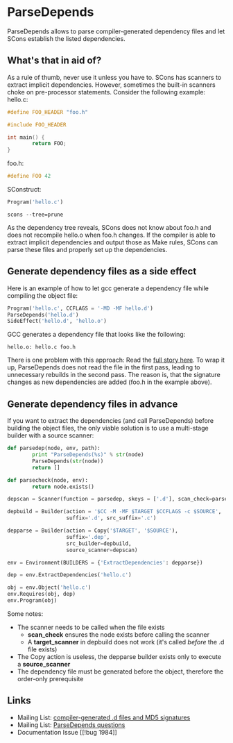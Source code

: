 # ParseDepends
ParseDepends allows to parse compiler-generated dependency files and let SCons establish the listed dependencies.  

## What's that in aid of?
As a rule of thumb, never use it unless you have to. SCons has scanners to extract implicit dependencies. However, sometimes the built-in scanners choke on pre-processor statements. Consider the following example: hello.c: 

```cpp
#define FOO_HEADER "foo.h"

#include FOO_HEADER

int main() {
        return FOO;
}
```
foo.h:

```cpp
#define FOO 42
```

SConstruct: 

```python
Program('hello.c')
```

```console
scons --tree=prune
```

As the dependency tree reveals, SCons does not know about foo.h and does not recompile hello.o when foo.h changes.  If the compiler is able to extract implicit dependencies and output those as Make rules, SCons can parse these files and properly set up the dependencies. 

## Generate dependency files as a side effect

Here is an example of how to let gcc generate a dependency file while compiling the object file:

```python 
Program('hello.c', CCFLAGS = '-MD -MF hello.d')
ParseDepends('hello.d')
SideEffect('hello.d', 'hello.o')
```

GCC generates a dependency file that looks like the following:

```console
hello.o: hello.c foo.h
```

There is one problem with this approach: Read the [full story here](http://scons.tigris.org/servlets/ReadMsg?listName=dev&msgNo=709). To wrap it up, ParseDepends does not read the file in the first pass, leading to unnecessary rebuilds in the second pass. The reason is, that the signature changes as new dependencies are added (foo.h in the example above). 

## Generate dependency files in advance
If you want to extract the dependencies (and call ParseDepends) before building the object files, the only viable solution is to use a multi-stage builder with a source scanner: 

```python 
def parsedep(node, env, path):
        print "ParseDepends(%s)" % str(node)
        ParseDepends(str(node))
        return []

def parsecheck(node, env):
        return node.exists()

depscan = Scanner(function = parsedep, skeys = ['.d'], scan_check=parsecheck)

depbuild = Builder(action = '$CC -M -MF $TARGET $CCFLAGS -c $SOURCE', 
                   suffix='.d', src_suffix='.c')

depparse = Builder(action = Copy('$TARGET', '$SOURCE'), 
                   suffix='.dep', 
                   src_builder=depbuild, 
                   source_scanner=depscan)

env = Environment(BUILDERS = {'ExtractDependencies': depparse})

dep = env.ExtractDependencies('hello.c')

obj = env.Object('hello.c')
env.Requires(obj, dep)
env.Program(obj)
```

Some notes:

* The scanner needs to be called when the file exists 
    * **scan_check** ensures the node exists before calling the scanner 
    * A **target_scanner** in depbuild does not work (it's called _before_ the .d file exists) 
* The Copy action is useless, the depparse builder exists only to execute a **source_scanner** 
* The dependency file must be generated before the object, therefore the order-only prerequisite 

## Links

* Mailing List: [compiler-generated .d files and MD5 signatures](http://scons.tigris.org/servlets/ReadMsg?listName=dev&msgNo=709) 
* Mailing List: [ParseDepends questions](http://scons.tigris.org/servlets/ReadMsg?listName=dev&msgNo=5359) 
* Documentation Issue [[!bug 1984]] 